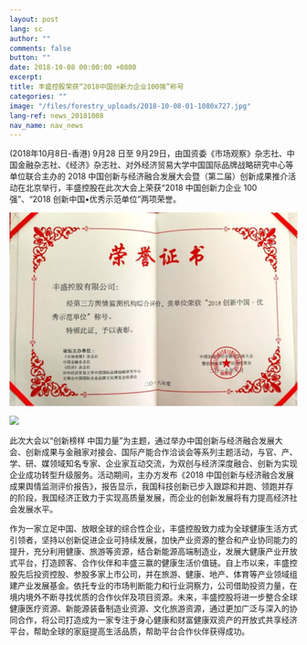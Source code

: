 ```yaml
---
layout: post
lang: sc
author: ""
comments: false
button: ""
date: 2018-10-08 00:00:00 +0800
excerpt:
title: 丰盛控股荣获“2018中国创新力企业100强”称号
categories: ""
image: "/files/forestry_uploads/2018-10-08-01-1080x727.jpg"
lang-ref: news_20181008
nav_name: nav_news
---
```


(2018年10月8日-香港) 9月28 日至 9月29日，由国资委《市场观察》杂志社、中国金融杂志社、《经济》杂志社、对外经济贸易大学中国国际品牌战略研究中心等单位联合主办的 2018 中国创新与经济融合发展大会暨（第二届）创新成果推介活动在北京举行，丰盛控股在此次大会上荣获“2018 中国创新力企业 100 强”、“2018 创新中国•优秀示范单位”两项荣誉。

![](/files/forestry_uploads/2018-10-08-01-1080x727.jpg)

![](/files/forestry_uploads/2018-10-08-01-1080x742.jpg)

此次大会以“创新榜样 中国力量”为主题，通过举办中国创新与经济融合发展大会、创新成果与金融家对接会、国际产能合作洽谈会等系列主题活动，与官、产、学、研、媒领域知名专家、企业家互动交流，为双创与经济深度融合、创新为实现企业成功转型升级服务。活动期间，主办方发布《2018 中国创新与经济融合发展成果舆情监测评价报告》，报告显示，我国科技创新已步入跟踪和并跑、领跑并存的阶段，我国经济正致力于实现高质量发展，而企业的创新发展将有力提高经济社会发展水平。

作为一家立足中国、放眼全球的综合性企业，丰盛控股致力成为全球健康生活方式引领者，坚持以创新促进企业可持续发展，加快产业资源的整合和产业协同能力的提升，充分利用健康、旅游等资源，结合新能源高端制造业，发展大健康产业开放式平台，打造顾客、合作伙伴和丰盛三赢的健康生活价值链。自上市以来，丰盛控股先后投资控股、参股多家上市公司，并在旅游、健康、地产、体育等产业领域组建产业发展基金。依托专业的市场判断能力和行业洞察力，公司借助投资力量，在境内境外不断寻找优质的合作伙伴及项目资源。未来，丰盛控股将进一步整合全球健康医疗资源、新能源装备制造业资源、文化旅游资源，通过更加广泛与深入的协同合作，将公司打造成为一家专注于身心健康和财富健康双资产的开放式共享经济平台，帮助全球的家庭提高生活品质，帮助平台合作伙伴获得成功。
